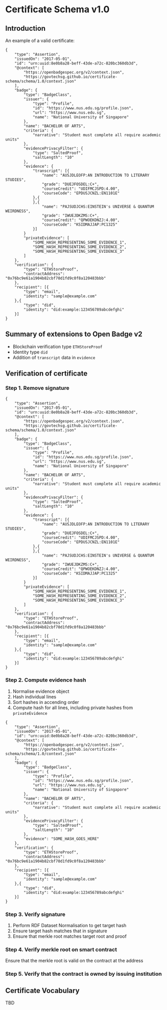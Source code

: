 # Certificate Schema v1.0

## Introduction

An example of a valid certificate:

```
{
    "type": "Assertion",
    "issuedOn": "2017-05-01",
    "id": "urn:uuid:8e0b8a28-beff-43de-a72c-820bc360db3d",
    "@context": [
        "https://openbadgespec.org/v2/context.json",
        "https://govtechsg.github.io/certificate-schema/schema/1.0/context.json"
    ],
    "badge": {
        "type": "BadgeClass",
        "issuer": {
            "type": "Profile",
            "id": "https://www.nus.edu.sg/profile.json",
            "url": "https://www.nus.edu.sg",
            "name": "National University of Singapore"
        },
        "name": "BACHELOR OF ARTS",
        "criteria": {
            "narrative": "Student must complete all require academic units"
        },
        "evidencePrivacyFilter": {
            "type": "SaltedProof",
            "saltLength": "10"
        },
        "evidence": {
            "transcript": [{
                "name": "AUSJDLEOFP:AN INTRODUCTION TO LITERARY STUDIES",
                "grade": "DUEJFOSDEL:C+",
                "courseCredit": "UDIFMCJSPD:4.00",
                "courseCode": "EPDUSJCNZL:EN1101E"
            },{
            },{
                "name": "PAJSUDJCHS:EINSTEIN's UNIVERSE & QUANTUM WEIRDNESS",
                "grade": "IWUEJDKZMS:C+",
                "courseCredit": "QPWOEKDNZJ:4.00",
                "courseCode": "KSIDMAJJAP:PC1325"
            }]
        }
        "privateEvidence": [
        	"SOME_HASH_REPRESENTING_SOME_EVIDENCE_1",
        	"SOME_HASH_REPRESENTING_SOME_EVIDENCE_2",
        	"SOME_HASH_REPRESENTING_SOME_EVIDENCE_3"
        ]
    },
    "verification": {
        "type": "ETHStoreProof",
        "contractAddress": "0x76bc9e61a1904b82cbf70d1fd9c0f8a120483bbb"
    },
    "recipient": [{
        "type": "email",
        "identity": "sample@example.com"
    },{
        "type": "did",
        "identity": "did:example:123456789abcdefghi"
    }]
}
```


## Summary of extensions to Open Badge v2

- Blockchain verification type `ETHStoreProof`
- Identity type `did`
- Addition of `transcript` data in `evidence`

## Verification of certificate

### Step 1. Remove signature

```
{
    "type": "Assertion",
    "issuedOn": "2017-05-01",
    "id": "urn:uuid:8e0b8a28-beff-43de-a72c-820bc360db3d",
    "@context": [
        "https://openbadgespec.org/v2/context.json",
        "https://govtechsg.github.io/certificate-schema/schema/1.0/context.json"
    ],
    "badge": {
        "type": "BadgeClass",
        "issuer": {
            "type": "Profile",
            "id": "https://www.nus.edu.sg/profile.json",
            "url": "https://www.nus.edu.sg",
            "name": "National University of Singapore"
        },
        "name": "BACHELOR OF ARTS",
        "criteria": {
            "narrative": "Student must complete all require academic units"
        },
        "evidencePrivacyFilter": {
            "type": "SaltedProof",
            "saltLength": "10"
        },
        "evidence": {
            "transcript": [{
                "name": "AUSJDLEOFP:AN INTRODUCTION TO LITERARY STUDIES",
                "grade": "DUEJFOSDEL:C+",
                "courseCredit": "UDIFMCJSPD:4.00",
                "courseCode": "EPDUSJCNZL:EN1101E"
            },{
            },{
                "name": "PAJSUDJCHS:EINSTEIN's UNIVERSE & QUANTUM WEIRDNESS",
                "grade": "IWUEJDKZMS:C+",
                "courseCredit": "QPWOEKDNZJ:4.00",
                "courseCode": "KSIDMAJJAP:PC1325"
            }]
        }
        "privateEvidence": [
        	"SOME_HASH_REPRESENTING_SOME_EVIDENCE_1",
        	"SOME_HASH_REPRESENTING_SOME_EVIDENCE_2",
        	"SOME_HASH_REPRESENTING_SOME_EVIDENCE_3"
        ]
    },
    "verification": {
        "type": "ETHStoreProof",
        "contractAddress": "0x76bc9e61a1904b82cbf70d1fd9c0f8a120483bbb"
    },
    "recipient": [{
        "type": "email",
        "identity": "sample@example.com"
    },{
        "type": "did",
        "identity": "did:example:123456789abcdefghi"
    }]
}
```

### Step 2. Compute evidence hash

1. Normalise evidence object
2. Hash individual lines
3. Sort hashes in accending order
4. Compute hash for all lines, including private hashes from `privateEvidence`

```
{
    "type": "Assertion",
    "issuedOn": "2017-05-01",
    "id": "urn:uuid:8e0b8a28-beff-43de-a72c-820bc360db3d",
    "@context": [
        "https://openbadgespec.org/v2/context.json",
        "https://govtechsg.github.io/certificate-schema/schema/1.0/context.json"
    ],
    "badge": {
        "type": "BadgeClass",
        "issuer": {
            "type": "Profile",
            "id": "https://www.nus.edu.sg/profile.json",
            "url": "https://www.nus.edu.sg",
            "name": "National University of Singapore"
        },
        "name": "BACHELOR OF ARTS",
        "criteria": {
            "narrative": "Student must complete all require academic units"
        },
        "evidencePrivacyFilter": {
            "type": "SaltedProof",
            "saltLength": "10"
        },
        "evidence": "SOME_HASH_GOES_HERE"
    },
    "verification": {
        "type": "ETHStoreProof",
        "contractAddress": "0x76bc9e61a1904b82cbf70d1fd9c0f8a120483bbb"
    },
    "recipient": [{
        "type": "email",
        "identity": "sample@example.com"
    },{
        "type": "did",
        "identity": "did:example:123456789abcdefghi"
    }]
}
```

### Step 3. Verify signature

1. Perform RDF Dataset Normalisation to get target hash
2. Ensure target hash matches that in signature
3. Ensure that merkle root matches target root and proof

### Step 4. Verify merkle root on smart contract

Ensure that the merkle root is valid on the contract at the address

### Step 5. Verify that the contract is owned by issuing institution


## Certificate Vocabulary

TBD